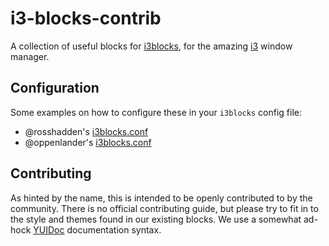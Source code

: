 # i3-blocks-contrib

A collection of useful blocks for [i3blocks](https://github.com/vivien/i3blocks), for the amazing [i3](https://i3wm.org) window manager.


## Configuration

Some examples on how to configure these in your `i3blocks` config file:

- @rosshadden's [i3blocks.conf](https://github.com/rosshadden/dotfiles/blob/master/src/.config/i3/i3blocks.conf)
- @oppenlander's [i3blocks.conf](https://github.com/oppenlander/dotfiles/blob/master/i3/i3blocks.conf)


## Contributing

As hinted by the name, this is intended to be openly contributed to by the community.
There is no official contributing guide, but please try to fit in to the style and themes found in our existing blocks.
We use a somewhat ad-hock [YUIDoc](http://yui.github.io/yuidoc/) documentation syntax.

